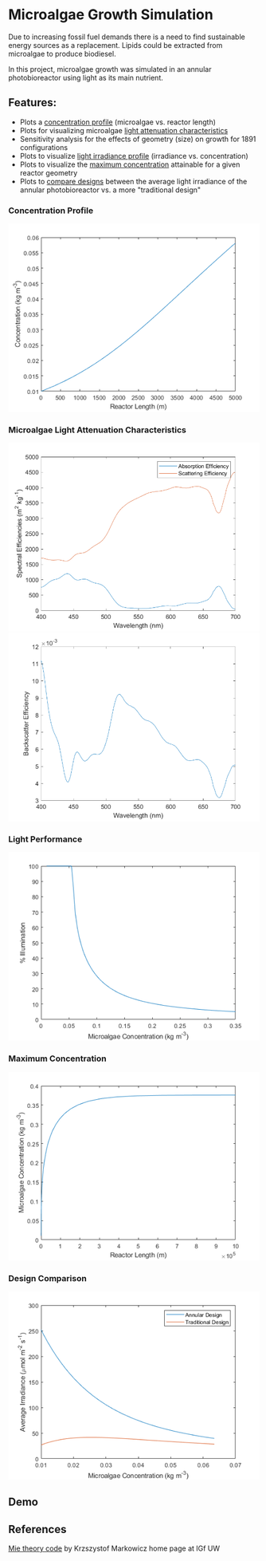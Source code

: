 # Microalgae Growth Simulation
Due to increasing fossil fuel demands there is a need to find sustainable energy sources as a replacement. Lipids could be extracted from microalgae to produce biodiesel.

In this project, microalgae growth was simulated in an annular photobioreactor using light as its main nutrient.

## Features:
- Plots a [concentration profile](#concentration-profile) (microalgae vs. reactor length)
- Plots for visualizing microalgae [light attenuation characteristics](#microalgae-light-attenuation-characteristics)
- Sensitivity analysis for the effects of geometry (size) on growth for 1891 configurations
- Plots to visualize [light irradiance profile](#light-performance) (irradiance vs. concentration)
- Plots to visualize the [maximum concentration](#maximum-concentration) attainable for a given reactor geometry
- Plots to [compare designs](#design-comparison) between the average light irradiance of the annular photobioreactor vs. a more "traditional design"

### Concentration Profile
![concentrationprofile](pictures/concentrationprofile.png)

### Microalgae Light Attenuation Characteristics
![absorbscaplot](pictures/absscaplot.png)
![backscaplot](pictures/backscaplot.png)

### Light Performance
![irradprof](pictures/illumconcprof.png)

### Maximum Concentration
![maxconc](pictures/maxconc.png)

### Design Comparison
![designcompare](pictures/designcompare.png)

## Demo

## References
[Mie theory code](http://scatterlib.wikidot.com/mie) by Krzszystof Markowicz home page at IGf UW
